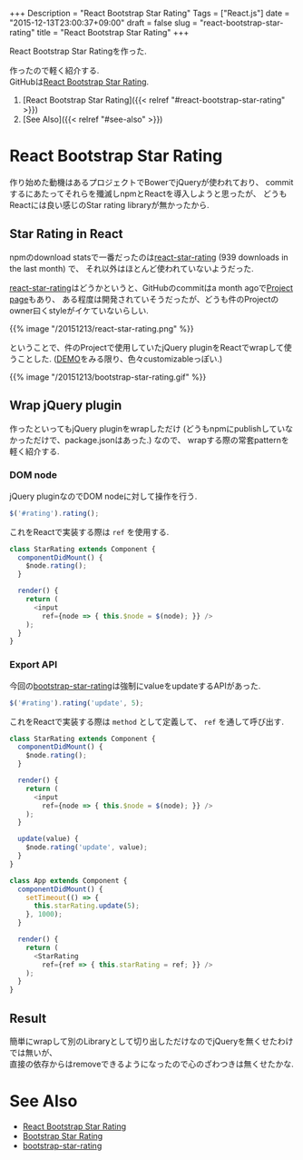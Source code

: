 +++
Description = "React Bootstrap Star Rating"
Tags = ["React.js"]
date = "2015-12-13T23:00:37+09:00"
draft = false
slug = "react-bootstrap-star-rating"
title = "React Bootstrap Star Rating"
+++

React Bootstrap Star Ratingを作った.

<!--more-->

作ったので軽く紹介する.  
GitHubは[React Bootstrap Star Rating](https://github.com/Rudolph-Miller/react-bootstrap-star-rating).

1. [React Bootstrap Star Rating]({{< relref "#react-bootstrap-star-rating" >}})
2. [See Also]({{< relref "#see-also" >}})

# React Bootstrap Star Rating

作り始めた動機はあるプロジェクトでBowerでjQueryが使われており、
commitするにあたってそれらを殲滅しnpmとReactを導入しようと思ったが、
どうもReactには良い感じのStar rating libraryが無かったから.


## Star Rating in React

npmのdownload statsで一番だったのは[react-star-rating](https://www.npmjs.com/package/react-star-rating) (939 downloads in the last month) で、
それ以外はほとんど使われていないようだった.

[react-star-rating](https://www.npmjs.com/package/react-star-rating)はどうかというと、GitHubのcommitはa month agoで[Project page](http://cameronjroe.com/react-star-rating/)もあり、
ある程度は開発されていそうだったが、どうも件のProjectのowner曰くstyleがイケていないらしい.

{{% image "/20151213/react-star-rating.png" %}}

ということで、件のProjectで使用していたjQuery pluginをReactでwrapして使うことした.
([DEMO](http://plugins.krajee.com/star-rating/demo)をみる限り、色々customizableっぽい.)

{{% image "/20151213/bootstrap-star-rating.gif" %}}


## Wrap jQuery plugin

作ったといってもjQuery pluginをwrapしただけ (どうもnpmにpublishしていなかっただけで、package.jsonはあった.) なので、
wrapする際の常套patternを軽く紹介する.


### DOM node

jQuery pluginなのでDOM nodeに対して操作を行う.

```js
$('#rating').rating();
```

これをReactで実装する際は `ref` を使用する.

```js
class StarRating extends Component {
  componentDidMount() {
    $node.rating();
  }

  render() {
    return (
      <input
        ref={node => { this.$node = $(node); }} />
    );
  }
}
```


### Export API

今回の[bootstrap-star-rating](https://www.npmjs.com/package/react-star-rating)は強制にvalueをupdateするAPIがあった.

```js
$('#rating').rating('update', 5);
```

これをReactで実装する際は `method` として定義して、 `ref` を通して呼び出す.

```js
class StarRating extends Component {
  componentDidMount() {
    $node.rating();
  }

  render() {
    return (
      <input
        ref={node => { this.$node = $(node); }} />
    );
  }

  update(value) {
    $node.rating('update', value);
  }
}

class App extends Component {
  componentDidMount() {
    setTimeout(() => {
      this.starRating.update(5);
    }, 1000);
  }

  render() {
    return (
      <StarRating
        ref={ref => { this.starRating = ref; }} />
    );
  }
}
```


## Result

簡単にwrapして別のLibraryとして切り出しただけなのでjQueryを無くせたわけでは無いが、  
直接の依存からはremoveできるようになったので心のざわつきは無くせたかな.

# See Also

- [React Bootstrap Star Rating](https://github.com/Rudolph-Miller/react-bootstrap-star-rating)
- [Bootstrap Star Rating](http://plugins.krajee.com/star-rating)
- [bootstrap-star-rating](https://github.com/kartik-v/bootstrap-star-rating)
